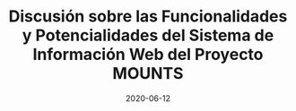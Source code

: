 ---
type: invited webinar
highlight: True
authors: ['Sébastien Valade']
title: "Discusión sobre las Funcionalidades y Potencialidades del Sistema de Información Web del Proyecto MOUNTS"
event: seminar for SGC (Servicio Geológico Colombiano) + IGP (Instituto Geofísico del Perú) + INGEMMET (Instituto Geológico Minero y Metalúrgico, Perú)
event_url: https://docs.google.com/forms/d/1RLbzGLJOYsZfrNdTNQiL5DnVjB5vKGItQ9GnCNNHCYc/viewform?edit_requested=true
location: None
address:
  city: online
  country: Colombia/Perú
date: 2020-06-12
all_day: False
---